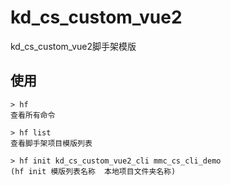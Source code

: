 # kd_cs_custom_vue2
kd_cs_custom_vue2脚手架模版

## 使用
```
> hf
查看所有命令

> hf list
查看脚手架项目模版列表

> hf init kd_cs_custom_vue2_cli mmc_cs_cli_demo 
(hf init 模版列表名称  本地项目文件夹名称)

```
